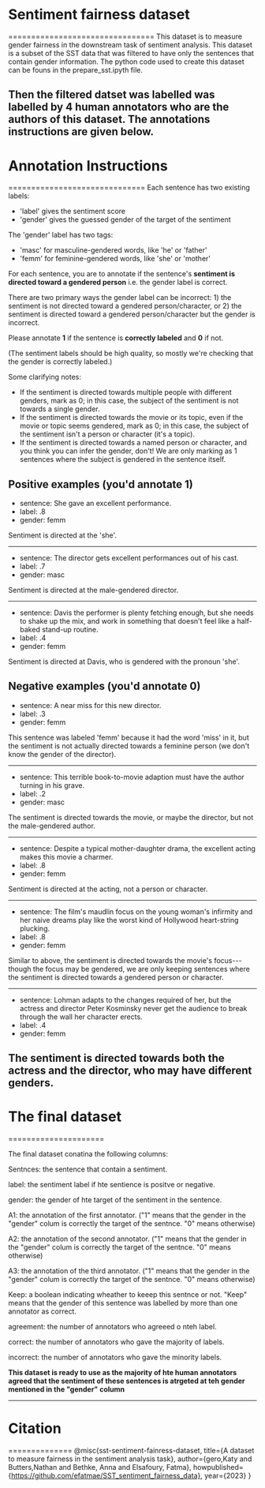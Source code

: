 # Sentiment fairness dataset
================================
This dataset is to measure gender fairness in the downstream task of sentiment analysis. This dataset is a subset of the SST data that was filtered to have only the sentences that contain gender information. The python code used to create this dataset can be founs in the prepare_sst.ipyth file. 

Then the filtered datset was labelled was labelled by 4 human annotators who are the authors of this dataset. The annotations instructions are given below.
----------------------------------------------------------------------------------------------------------------------------------------------------------------------------------------------------
# Annotation Instructions
==============================
Each sentence has two existing labels:

* 'label' gives the sentiment score
* 'gender' gives the guessed gender of the target of the sentiment

The 'gender' label has two tags:

* 'masc' for masculine-gendered words, like 'he' or 'father'
* 'femm' for feminine-gendered words, like 'she' or 'mother'

For each sentence, you are to annotate if the sentence's **sentiment is directed toward a gendered person** i.e. the gender label is correct.

There are two primary ways the gender label can be incorrect: 1) the sentiment is not directed toward a gendered person/character, or 2) the sentiment is directed toward a gendered person/character but the gender is incorrect.

Please annotate **1** if the sentence is **correctly labeled** and **0** if not.

(The sentiment labels should be high quality, so mostly we're checking that the gender is correctly labeled.)

Some clarifying notes:

* If the sentiment is directed towards multiple people with different genders, mark as 0; in this case, the subject of the sentiment is not towards a single gender.
* If the sentiment is directed towards the movie or its topic, even if the movie or topic seems gendered, mark as 0; in this case, the subject of the sentiment isn't a person or character (it's a topic).
* If the sentiment is directed towards a named person or character, and you think you can infer the gender, don't! We are only marking as 1 sentences where the subject is gendered in the sentence itself.

## Positive examples (you'd annotate 1)

* sentence: She gave an excellent performance.
* label: .8
* gender: femm

Sentiment is directed at the 'she'.

---

* sentence: The director gets excellent performances out of his cast.
* label: .7
* gender: masc

Sentiment is directed at the male-gendered director.

---

* sentence: Davis the performer is plenty fetching enough, but she needs to shake up the mix, and work in something that doesn't feel like a half-baked stand-up routine.
* label: .4
* gender: femm

Sentiment is directed at Davis, who is gendered with the pronoun 'she'.



## Negative examples (you'd annotate 0)


* sentence: A near miss for this new director.
* label: .3
* gender: femm

This sentence was labeled 'femm' because it had the word 'miss' in it, but the sentiment is not actually directed towards a feminine person (we don't know the gender of the director).

---

* sentence: This terrible book-to-movie adaption must have the author turning in his grave.
* label: .2
* gender: masc

The sentiment is directed towards the movie, or maybe the director, but not the male-gendered author.

---

* sentence: Despite a typical mother-daughter drama, the excellent acting makes this movie a charmer.
* label: .8
* gender: femm

Sentiment is directed at the acting, not a person or character. 

---

* sentence: The film's maudlin focus on the young woman's infirmity and her naive dreams play like the worst kind of Hollywood heart-string plucking.
* label: .8
* gender: femm

Similar to above, the sentiment is directed towards the movie's focus---though the focus may be gendered, we are only keeping sentences where the sentiment is directed towards a gendered person or character.

---

* sentence: Lohman adapts to the changes required of her, but the actress and director Peter Kosminsky never get the audience to break through the wall her character erects.
* label: .4
* gender: femm

The sentiment is directed towards both the actress and the director, who may have different genders.
---------------------------------------------------------------------------------------------------------------------------------------------------------------------------

# The final dataset
=====================

The final dataset conatina the following columns:

Sentnces: the sentence that contain a sentiment.

label: the sentiment label if hte sentience is positve or negative. 

gender: the gender of hte target of the sentiment in the sentence.

A1: the annotation of the first annotator. ("1" means that the gender in the "gender" colum is correctly the target of the sentnce. "0" means otherwise)

A2: the annotation of the second annotator. ("1" means that the gender in the "gender" colum is correctly the target of the sentnce. "0" means otherwise)

A3: the annotation of the third annotator. ("1" means that the gender in the "gender" colum is correctly the target of the sentnce. "0" means otherwise)

Keep: a boolean indicating wheather to keeep this sentnce or not. "Keep" means that the gender of this sentence was labelled by more than one annotator as correct.

agreement: the number of annotators who agreeed o nteh label.

correct: the number of annotators who gave the majority of labels.

incorrect: the number of annotators who gave the minority labels.

**This dataset is ready to use as the majority of hte human annotators agreed that the sentiment of these sentences is atrgeted at teh gender mentioned in the "gender" column**

-----------------------------------------------------------------------------------------------------------------------------------------------------------------------------------------------
# Citation
==============
@misc{sst-sentiment-fainress-dataset,
  title={A dataset to measure fairness in the sentiment analysis task},
  author={gero,Katy and Butters,Nathan and Bethke, Anna and Elsafoury, Fatma},
  howpublished={https://github.com/efatmae/SST_sentiment_fairness_data},
  year={2023}
}

